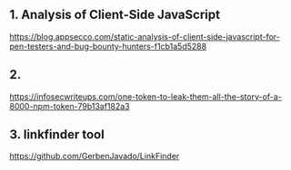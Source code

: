 ## 1. Analysis of Client-Side JavaScript
https://blog.appsecco.com/static-analysis-of-client-side-javascript-for-pen-testers-and-bug-bounty-hunters-f1cb1a5d5288

## 2. 
https://infosecwriteups.com/one-token-to-leak-them-all-the-story-of-a-8000-npm-token-79b13af182a3

## 3. linkfinder tool
https://github.com/GerbenJavado/LinkFinder
